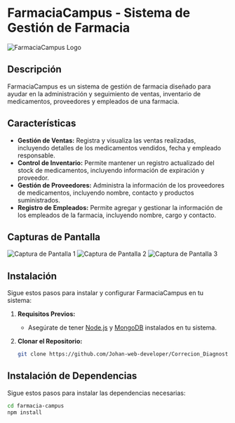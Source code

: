 # FarmaciaCampus - Sistema de Gestión de Farmacia

![FarmaciaCampus Logo](ruta/a/tu/logo.png)

## Descripción

FarmaciaCampus es un sistema de gestión de farmacia diseñado para ayudar en la administración y seguimiento de ventas, inventario de medicamentos, proveedores y empleados de una farmacia.

## Características

- **Gestión de Ventas:** Registra y visualiza las ventas realizadas, incluyendo detalles de los medicamentos vendidos, fecha y empleado responsable.
- **Control de Inventario:** Permite mantener un registro actualizado del stock de medicamentos, incluyendo información de expiración y proveedor.
- **Gestión de Proveedores:** Administra la información de los proveedores de medicamentos, incluyendo nombre, contacto y productos suministrados.
- **Registro de Empleados:** Permite agregar y gestionar la información de los empleados de la farmacia, incluyendo nombre, cargo y contacto.

## Capturas de Pantalla

![Captura de Pantalla 1](ruta/a/tu/captura1.png)
![Captura de Pantalla 2](ruta/a/tu/captura2.png)
![Captura de Pantalla 3](ruta/a/tu/captura3.png)

## Instalación

Sigue estos pasos para instalar y configurar FarmaciaCampus en tu sistema:

1. **Requisitos Previos:**
   - Asegúrate de tener [Node.js](https://nodejs.org/) y [MongoDB](https://www.mongodb.com/) instalados en tu sistema.

2. **Clonar el Repositorio:**
   ```bash
   git clone https://github.com/Johan-web-developer/Correcion_Diagnostico.git
## Instalación de Dependencias

Sigue estos pasos para instalar las dependencias necesarias:

```bash
cd farmacia-campus
npm install
